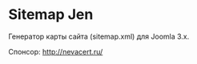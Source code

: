 Sitemap Jen
===========

Генератор карты сайта (sitemap.xml) для Joomla 3.x.

Спонсор: http://nevacert.ru/

